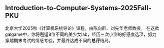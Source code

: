 ## Introduction-to-Computer-Systems-2025Fall-PKU
北京大学2025秋《计算机系统导论》课程，由陈向群、刘先华老师教授。
在这款galgame中，你将邂逅8位不同的美少女lab，经历三次小测的好感度选项，努力穿越期末考试的情感考验，并最终达成不同的**总评**结局。
